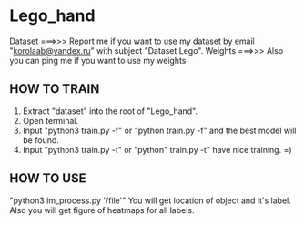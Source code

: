 # Lego_hand

Dataset ===>>> Report me if you want to use my dataset by email "korolaab@yandex.ru" with subject "Dataset Lego".
Weights ===>>> Also you can ping me if you want to use my weights

## HOW TO TRAIN
1) Extract "dataset" into the root of "Lego_hand".
2) Open terminal.
3) Input "python3 train.py -f" or "python train.py -f" and the best model will be found.
4) Input "python3 train.py -t" or "python" train.py -t" have nice training. =)

## HOW TO USE
  "python3 im_process.py '/file'"
   You will get location of object and it's label. Also you will get figure of heatmaps for all labels.
